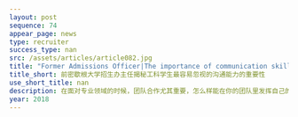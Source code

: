 ```yaml
---
layout: post
sequence: 74
appear_page: news
type: recruiter
success_type: nan
src: /assets/articles/article082.jpg
title: "Former Admissions Officer|The importance of communication skills in application in Engineering field"
title_short: 前密歇根大学招生办主任揭秘工科学生最容易忽视的沟通能力的重要性
use_short_title: nan
description: 在面对专业领域的时候，团队合作尤其重要，怎么样能在你的团队里发挥自己的特长并与他人协作是非常重要的。在团队中，每个人都会有自己的观点，此时沟通与协调能力就会变得无比重要，如何引导每个人将身上最强的特质发挥出来，从而齐心协力高效且完美的完成一个项目是招生官们关注的重点。这就要求学生有着很强的人际沟通能力。
year: 2018
---
```


